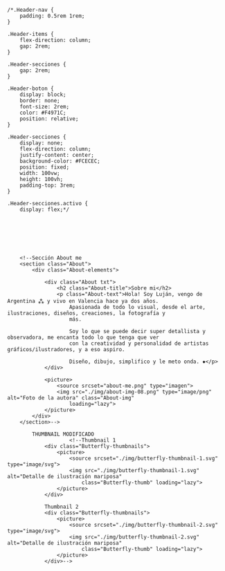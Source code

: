    <!-- PARA AÑADIR EL MIN WIDTH:
                    <source media="(max-width: 767px)" srcset="logo-movil.jpg">
                    <source media="(min-width: 768px) and (max-width: 991px)" srcset="logo-tablet.jpg">
                    
                    versiones de la imagen:

                    Original: 500x310 px (para desktop)
                    Tablet: Reducir el ancho, manteniendo la proporción (por ejemplo, 350x219 px)
                    Móvil: Reducir aún más el ancho (por ejemplo, 250x156 px)-->


    /*.Header-nav {
        padding: 0.5rem 1rem;
    }

    .Header-items {
        flex-direction: column;
        gap: 2rem;
    }

    .Header-secciones {
        gap: 2rem;
    }

    .Header-boton {
        display: block;
        border: none;
        font-size: 2rem;
        color: #F4971C;
        position: relative;
    }

    .Header-secciones {
        display: none;
        flex-direction: column;
        justify-content: center;
        background-color: #FCECEC;
        position: fixed;
        width: 100vw;
        height: 100vh;
        padding-top: 3rem;
    }

    .Header-secciones.activo {
        display: flex;*/







        <!--Sección About me
        <section class="About">
            <div class="About-elements">

                <div class="About txt">
                    <h2 class="About-title">Sobre mi</h2>
                    <p class="About-text">Hola! Soy Luján, vengo de Argentina ⁂ y vivo en Valencia hace ya dos años.
                        Apasionada de todo lo visual, desde el arte, ilustraciones, diseños, creaciones, la fotografía y
                        más.

                        Soy lo que se puede decir super detallista y observadora, me encanta todo lo que tenga que ver
                        con la creatividad y personalidad de artistas gráficos/ilustradores, y a eso aspiro.

                        Diseño, dibujo, simplifico y le meto onda. ✹</p>
                </div>

                <picture>
                    <source srcset="about-me.png" type="imagen">
                    <img src="./img/about-img-08.png" type="image/png" alt="Foto de la autora" class="About-img"
                        loading="lazy">
                </picture>
            </div>
        </section>-->




<!--
            Sección Slider
        <section class="Projects">
            <h2 class="Projects-title">Proyectos</h2>
            <div class="Slider">
                <div class="Slider-img">
                    <picture>
                        <source srcset="Slider-img1" type="image">
                        <img src="./img/Slider-img1.png" type="image/png" alt="Proyecto redes" class="img"
                            loading="lazy">
                    </picture>
                </div>

                <div class="Slider-img">
                    <picture>
                        <source srcset="Slider-img2" type="image">
                        <img src="./img/Slider-img2.png" type="image/png" alt="Proyecto revista" class="img"
                            loading="lazy">
                    </picture>
                </div>

                <div class="Slider-img">
                    <picture>
                        <source srcset="Slider-img3" type="image">
                        <img src="./img/Slider-img3.png" type="image/png" alt="Proyecto catálogo" class="img"
                            loading="lazy">
                    </picture>
                </div>

                <div class="Slider-img">
                    <picture>
                        <source srcset="Slider-img4" type="image">
                        <img src="./img/Slider-img4.png" type="image/png" alt="Proyecto infografía" class="img"
                            loading="lazy">
                    </picture>
                </div>

                <div class="Slider-img">
                    <picture>
                        <source srcset="Slider-img5" type="image">
                        <img src="./img/Slider-img5.png" type="image/png" alt="Proyecto Branding" class="img"
                            loading="lazy">
                    </picture>
                </div>
            </div>
        </section>    
-->

                    















            THUMBNAIL MODIFICADO
                        <!--Thumbnail 1
                <div class="Butterfly-thumbnails">
                    <picture>
                        <source srcset="./img/butterfly-thumbnail-1.svg" type="image/svg">
                        <img src="./img/butterfly-thumbnail-1.svg" alt="Detalle de ilustración mariposa"
                            class="Butterfly-thumb" loading="lazy">
                    </picture>
                </div>

                Thumbnail 2
                <div class="Butterfly-thumbnails">
                    <picture>
                        <source srcset="./img/butterfly-thumbnail-2.svg" type="image/svg">
                        <img src="./img/butterfly-thumbnail-2.svg" alt="Detalle de ilustración mariposa"
                            class="Butterfly-thumb" loading="lazy">
                    </picture>
                </div>-->